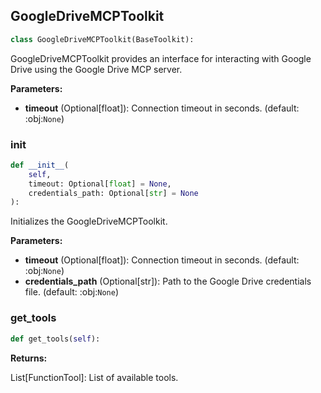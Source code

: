 <a id="camel.toolkits.google_drive_mcp_toolkit"></a>

<a id="camel.toolkits.google_drive_mcp_toolkit.GoogleDriveMCPToolkit"></a>

## GoogleDriveMCPToolkit

```python
class GoogleDriveMCPToolkit(BaseToolkit):
```

GoogleDriveMCPToolkit provides an interface for interacting with
Google Drive using the Google Drive MCP server.

**Parameters:**

- **timeout** (Optional[float]): Connection timeout in seconds. (default: :obj:`None`)

<a id="camel.toolkits.google_drive_mcp_toolkit.GoogleDriveMCPToolkit.__init__"></a>

### __init__

```python
def __init__(
    self,
    timeout: Optional[float] = None,
    credentials_path: Optional[str] = None
):
```

Initializes the GoogleDriveMCPToolkit.

**Parameters:**

- **timeout** (Optional[float]): Connection timeout in seconds. (default: :obj:`None`)
- **credentials_path** (Optional[str]): Path to the Google Drive credentials file. (default: :obj:`None`)

<a id="camel.toolkits.google_drive_mcp_toolkit.GoogleDriveMCPToolkit.get_tools"></a>

### get_tools

```python
def get_tools(self):
```

**Returns:**

  List[FunctionTool]: List of available tools.
